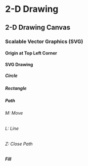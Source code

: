 # 2-D Drawing

## 2-D Drawing Canvas

### Scalable Vector Graphics (SVG)

#### Origin at Top Left Corner

#### SVG Drawing

##### Circle

##### Rectangle

##### Path

###### M: Move

###### L: Line

###### Z: Close Path

##### Fill

